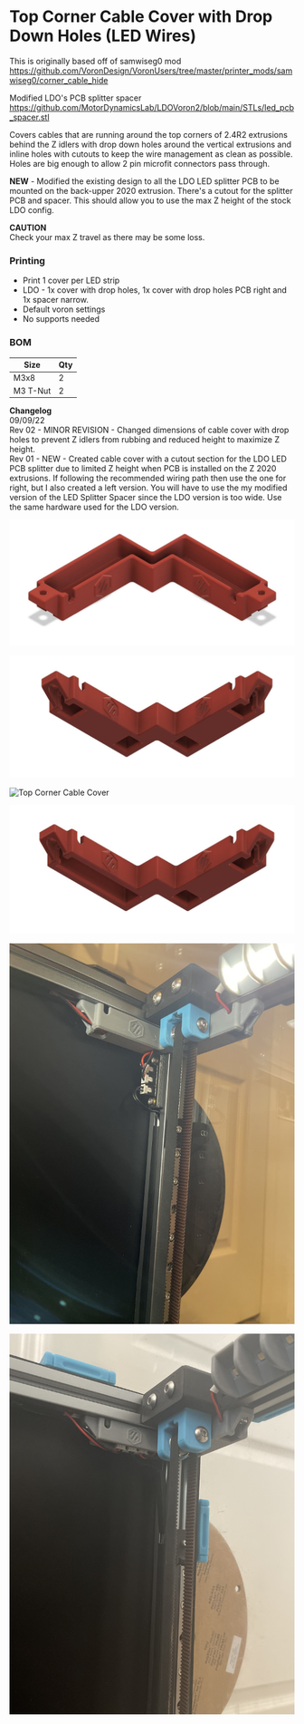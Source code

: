 # Top Corner Cable Cover with Drop Down Holes (LED Wires)

This is originally based off of samwiseg0 mod 
<br /> https://github.com/VoronDesign/VoronUsers/tree/master/printer_mods/samwiseg0/corner_cable_hide

Modified LDO's PCB splitter spacer
<br /> https://github.com/MotorDynamicsLab/LDOVoron2/blob/main/STLs/led_pcb_spacer.stl

Covers cables that are running around the top corners of 2.4R2 extrusions behind the Z idlers with drop down holes around the vertical extrusions and inline holes with cutouts to keep the wire management as clean as possible. Holes are big enough to allow 2 pin microfit connectors pass through.

**NEW** - Modified the existing design to all the LDO LED splitter PCB to be mounted on the back-upper 2020 extrusion. There's a cutout for the splitter PCB and spacer. This should allow you to use the max Z height of the stock LDO config.

**CAUTION**
<br /> Check your max Z travel as there may be some loss.

### Printing
  * Print 1 cover per LED strip
  * LDO - 1x cover with drop holes, 1x cover with drop holes PCB right and 1x spacer narrow.
  * Default voron settings
  * No supports needed

### BOM

Size | Qty
--- | ---
M3x8 | 2
M3 T-Nut | 2

**Changelog**
<br /> 09/09/22 
<br /> Rev 02 - MINOR REVISION - Changed dimensions of cable cover with drop holes to prevent Z idlers from rubbing and reduced height to maximize Z height. 
<br /> Rev 01 - NEW - Created cable cover with a cutout section for the LDO LED PCB splitter due to limited Z height when PCB is installed on the Z 2020 extrusions. If following the recommended wiring path then use the one for right, but I also created a left version. You will have to use the my modified version of the LED Splitter Spacer since the LDO version is too wide. Use the same hardware used for the LDO version.
 
![Top Corner Cable Cover](Images/top_corner_cable_cover_with_drop_holes_front.JPG)

![Top Corner Cable Cover](Images/top_corner_cable_cover_with_drop_holes_bottom.JPG)

![Top Corner Cable Cover](Images/top_corner_cable_cover_with_drop_holes_LDO_PCB_splitter_right.JPG.JPG)

![Top Corner Cable Cover](Images/top_corner_cable_cover_with_drop_holes_LDO_PCB_splitter_right.JPG)

![Top Corner Cable Cover](Images/top_corner_cable_cover_with_drop_holes_installed.JPG)

![Top Corner Cable Cover](Images/top_corner_cable_cover_with_drop_holes_LDO_PCB_splitter_left_right_installed.JPG)

